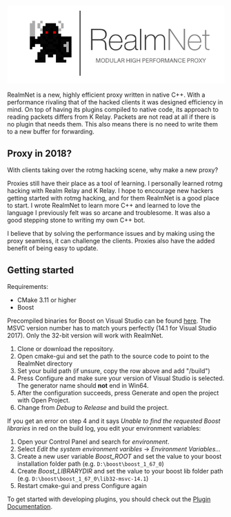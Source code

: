 ![](/realmnet_logo.png)

RealmNet is a new, highly efficient proxy written in native C++. With a performance rivaling that of the hacked clients it was designed efficiency in mind. On top of having its plugins compiled to native code, its approach to reading packets differs from K Relay. Packets are not read at all if there is no plugin that needs them. This also means there is no need to write them to a new buffer for forwarding.

## Proxy in 2018?

With clients taking over the rotmg hacking scene, why make a new proxy?

Proxies still have their place as a tool of learning. I personally learned rotmg hacking with Realm Relay and K Relay. I hope to encourage new hackers getting started with rotmg hacking, and for them RealmNet is a good place to start. I wrote RealmNet to learn more C++ and learned to love the language I previously felt was so arcane and troublesome. It was also a good stepping stone to writing my own C++ bot.

I believe that by solving the performance issues and by making using the proxy seamless, it can challenge the clients. Proxies also have the added benefit of being easy to update.

## Getting started

Requirements:
* CMake 3.11 or higher
* Boost

Precompiled binaries for Boost on Visual Studio can be found [here](https://sourceforge.net/projects/boost/files/boost-binaries/). The MSVC version number has to match yours perfectly (14.1 for Visual Studio 2017). Only the 32-bit version will work with RealmNet.

1. Clone or download the repository.
2. Open cmake-gui and set the path to the source code to point to the RealmNet directory
3. Set your build path (if unsure, copy the row above and add "/build")
4. Press Configure and make sure your version of Visual Studio is selected. The generator name should **not** end in Win64.
5. After the configuration succeeds, press Generate and open the project with Open Project.
6. Change from *Debug* to *Release* and build the project.

If you get an error on step 4 and it says *Unable to find the requested Boost libraries* in red on the build log, you edit your environment variables:

1. Open your Control Panel and search for *environment*.
2. Select *Edit the system environment varibles* -> *Environment Variables...*
3. Create a new user variable *Boost_ROOT* and set the value to your boost installation folder path (e.g. `D:\boost\boost_1_67_0`)
4. Create *Boost_LIBRARYDIR* and set the value to your boost lib folder path (e.g. `D:\boost\boost_1_67_0\lib32-msvc-14.1`)
5. Restart cmake-gui and press Configure again

To get started with developing plugins, you should check out the [Plugin Documentation](https://github.com/SometimesRain/realmnet-plugin-doc).
